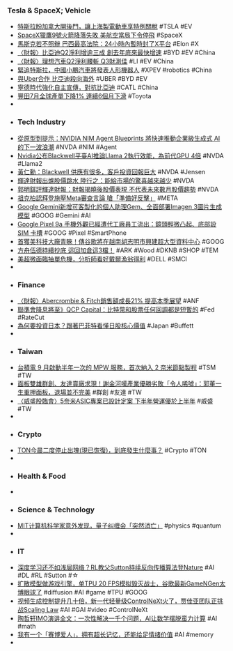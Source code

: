 ### Tesla & SpaceX; Vehicle
- [特斯拉盼加拿大開後門，讓上海製電動車享特例關稅](https://finance.technews.tw/2024/08/29/tesla-hopes-canada-will-allow-electric-cars-made-in-shanghai-to-enjoy-special-tariffs/) #TSLA #EV
- [SpaceX獵鷹9號火箭降落失敗 美航空當局下令停飛](https://www.cna.com.tw/news/ait/202408290037.aspx) #SpaceX
- [馬斯克若不照辦 巴西最高法院：24小時內暫時封了X平台](https://www.worldjournal.com/wj/story/122160/8193367) #Elon #X
- [〈財報〉比亞迪Q2淨利增逾三成 創去年底來最快增速](https://news.cnyes.com/news/id/5700331) #BYD #EV #China
- [〈財報〉理想汽車Q2淨利腰斬 Q3財測佳](https://news.cnyes.com/news/id/5700333) #LI #EV #China
- [緊追特斯拉，中國小鵬汽車將發表人形機器人](https://technews.tw/2024/08/29/xpeng-motor-will-unveil-humanoid-robot/) #XPEV #robotics #China
- [與Uber合作 比亞迪殺向海外](https://news.cnyes.com/news/id/5699486) #UBER #BYD #EV
- [寧德時代強化自主宣傳，對抗比亞迪](https://zh.cn.nikkei.com/china/ccompany/56543-2024-08-29-05-00-10.html) #CATL #China
- [豐田7月全球產量下降1% 連續6個月下滑](https://news.cnyes.com/news/id/5701385) #Toyota
-
- ### Tech Industry
- [從原型到提示：NVIDIA NIM Agent Blueprints 將快速推動企業級生成式 AI 的下一波浪潮](https://www.ithome.com.tw/pr/164727) #NVDA #NIM #Agent
- [Nvidia公布Blackwell平臺AI推論Llama 2執行效能，為前代GPU 4倍](https://www.ithome.com.tw/news/164741) #NVDA #Llama2
- [黃仁勳：Blackwell 供應有很多，客戶投資回報巨大](https://technews.tw/2024/08/29/nvidias-ceo-says-new-chip-will-have-lots-and-lots-of-supply/) #NVDA #Jensen
- [輝達財報出爐股價跳水 陸行之：能給市場的驚喜越來越少](https://taiwandaily.net/即時新聞/34844/) #NVDA
- [郭明錤評輝達財報：財報揭曉後股價表現 不代表未來數月股價趨勢](https://news.cnyes.com/news/id/5700722) #NVDA
- [祖克柏認拜登施壓Meta審查言論 嗆「準備好反擊」](https://news.cnyes.com/news/id/5698887) #META
- [Google Gemini新增可客製化的個人助理Gem、全面部署Imagen 3圖片生成模型](https://www.ithome.com.tw/news/164745) #GOOG #Gemini #AI
- [Google Pixel 9a 手機外觀已經遭代工廠員工流出：鏡頭輕微凸起、底部設 SIM 卡槽](https://www.techbang.com/posts/117870-google-pixel-9a-handset-external-view-slightly-raised-mirror) #GOOG #Pixel #SmartPhone
- [首獲美科技大廠青睞！傳谷歌將在越南胡志明市興建超大型資料中心](https://news.cnyes.com/news/id/5701484) #GOOG
- [方舟伍德持續抄底 這回加倉這3檔！](https://news.cnyes.com/news/id/5700696) #ARK #Wood #DKNB #SHOP #TEM
- [美超微面臨抽單危機，分析師看好戴爾漁翁得利](https://finance.technews.tw/2024/08/29/the-case-for-super-micros-pain-being-a-gain-for-dell-technologies/) #DELL #SMCI
-
- ### Finance
- [〈財報〉Abercrombie & Fitch銷售額成長21% 提高本季展望](https://news.cnyes.com/news/id/5700412) #ANF
- [聯準會降息將至》QCP Capital：比特幣和股票任何回調都是短暫的](https://www.blocktempo.com/qcp-capital-believes-bitcoins-pullback-will-be-short-lived/) #Fed #RateCut
- [為何要投資日本？跟著巴菲特看懂日股核心價值](https://news.cnyes.com/news/id/5701029) #Japan #Buffett
-
- ### Taiwan
- [台積電 9 月啟動半年一次的 MPW 服務，首次納入 2 奈米節點製程](https://technews.tw/2024/08/29/tsmc-launches-semi-annual-mpw-service-in-september/) #TSM #TW
- [面板雙雄群創、友達賣廠求現！謝金河嘆產業優勝劣敗「令人唏噓」：郭董一生重押面板，退場並不完美](https://www.wealth.com.tw/articles/af265901-ef69-44f7-94c6-8036987ca59c) #群創 #友達 #TW
- [〈威盛股臨會〉5奈米ASIC專案已設計定案 下半年營運優於上半年](https://news.cnyes.com/news/id/5701390) #威盛 #TW
-
- ### Crypto
- [TON今晨二度停止出塊(現已恢復)，到底發生什麼事？](https://www.blocktempo.com/ton-disrupted-overnight-now-fully-restored/) #Crypto #TON
-
- ### Health & Food
-
- ### Science & Technology
- [MIT计算机科学家意外发现，量子纠缠会「突然消亡」](https://www.jiqizhixin.com/articles/2024-08-29-10) #physics #quantum
-
- ### IT
- [深度学习还不如浅层网络？RL教父Sutton持续反向传播算法登Nature](https://www.jiqizhixin.com/articles/2024-08-29-3) #AI #DL #RL #Sutton #☆
- [扩散模型做游戏引擎，单TPU 20 FPS模拟毁灭战士，谷歌最新GameNGen太博眼球了](https://www.jiqizhixin.com/articles/2024-08-29) #diffusion #AI #game #TPU #GOOG
- [视频生成控制提升几十倍，新一代轻量级ControlNeXt火了，贾佳亚团队正挑战Scaling Law](https://www.jiqizhixin.com/articles/2024-08-29-6) #AI #GAI #video #ControlNeXt
- [陶哲轩IMO演讲全文：一次性解决一千个问题，AI让数学摆脱蛮力计算](https://www.jiqizhixin.com/articles/2024-08-29-4) #AI #math
- [我有一个「赛博爱人」，拥有超长记忆，还能给足情绪价值](https://www.jiqizhixin.com/articles/2024-08-29-11) #AI #memory
-